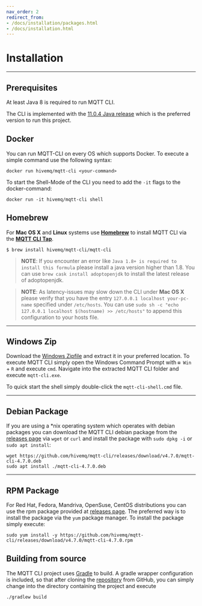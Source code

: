 ```yaml
---
nav_order: 2
redirect_from:
- /docs/installation/packages.html
- /docs/installation.html
---
```


# Installation
***
## Prerequisites

At least Java 8 is required to run MQTT CLI.

The CLI is implemented with the [11.0.4 Java release](https://adoptopenjdk.net/?variant=openjdk11&jvmVariant=hotspot) which is the preferred version to run this project.


## Docker

You can run MQTT-CLI on every OS which supports Docker.
To execute a simple command use the following syntax:

```
docker run hivemq/mqtt-cli <your-command>
```

To start the Shell-Mode of the CLI you need to add the `-it` flags to the docker-command:
```
docker run -it hivemq/mqtt-cli shell
```

## Homebrew
For **Mac OS X** and **Linux** systems use **[Homebrew](https://brew.sh/)** to install MQTT CLI via the **[MQTT CLI Tap](https://github.com/hivemq/homebrew-mqtt-cli)**.
```
$ brew install hivemq/mqtt-cli/mqtt-cli
```


> **NOTE**: If you encounter an error like `Java 1.8+ is required to install this formula` please install a java version higher than 1.8.
You can use `brew cask install adoptopenjdk` to install the latest release of adoptopenjdk.

> **NOTE**: As latency-issues may slow down the CLI under **Mac OS X** please verify that you have the entry ``127.0.0.1 localhost your-pc-name`` specified under ``/etc/hosts``.
You can use ``sudo sh -c "echo 127.0.0.1 localhost $(hostname) >> /etc/hosts"`` to append this configuration to your hosts file.

***

## Windows Zip

Download the [Windows Zipfile](https://github.com/hivemq/mqtt-cli/releases/download/v4.7.0/mqtt-cli-4.7.0-win.zip) and extract it in your preferred location.
To execute MQTT CLI simply open the Windows Command Prompt with `⊞ Win` + `R` and execute `cmd`.
Navigate into the extracted MQTT CLI folder and execute `mqtt-cli.exe`.

To quick start the shell simply double-click the `mqtt-cli-shell.cmd` file.

***

## Debian Package

If you are using a *nix operating system which operates with debian packages you can download the MQTT CLI debian package from the [releases page](https://github.com/hivemq/mqtt-cli/releases) via `wget` or `curl`
and install the package with `sudo dpkg -i`  or `sudo apt install`:


``` 
wget https://github.com/hivemq/mqtt-cli/releases/download/v4.7.0/mqtt-cli-4.7.0.deb
sudo apt install ./mqtt-cli-4.7.0.deb
``` 

***

## RPM Package

For Red Hat, Fedora, Mandriva, OpenSuse, CentOS distributions you can use the rpm package provided at [releases page](https://github.com/hivemq/mqtt-cli/releases).
The preferred way is to install the package via the `yum` package manager. To install the package simply execute:

``` 
sudo yum install -y https://github.com/hivemq/mqtt-cli/releases/download/v4.7.0/mqtt-cli-4.7.0.rpm
```

## Building from source

The MQTT CLI project uses [Gradle](https://gradle.org/) to build. A gradle wrapper configuration is included, so that after cloning the 
[repository](https://github.com/hivemq/mqtt-cli) from GitHub, you can simply change into the directory containing the project and execute 

```
./gradlew build
```


